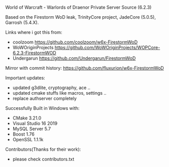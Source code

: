 World of Warcraft - Warlords of Draenor
Private Server Source
(6.2.3)

Based on the Firestorm WoD leak, TrinityCore project, JadeCore (5.0.5), Garrosh (5.4.X).

Links where i got this from:
- coolzoom https://github.com/coolzoom/w6x-FirestormWoD
- WoWOriginProjects https://github.com/WoWOriginProjects/WOPCore-6.2.3-FirestormWOD
- Undergarun https://github.com/Undergarun/FirestormWoD

Mirror with commit history:
https://github.com/fluxurion/w6x-FirestormWoD

Important updates:
- updated g3dlite, cryptography, ace ..
- updated cmake stuffs like macros, settings ..
- replace authserver completely


Successfully Built in Windows with:
- CMake 3.21.0
- Visual Studio 16 2019
- MySQL Server 5.7
- Boost 1.76
- OpenSSL 1.1.1k

Contributors(Thanks for their work):
- please check contributors.txt